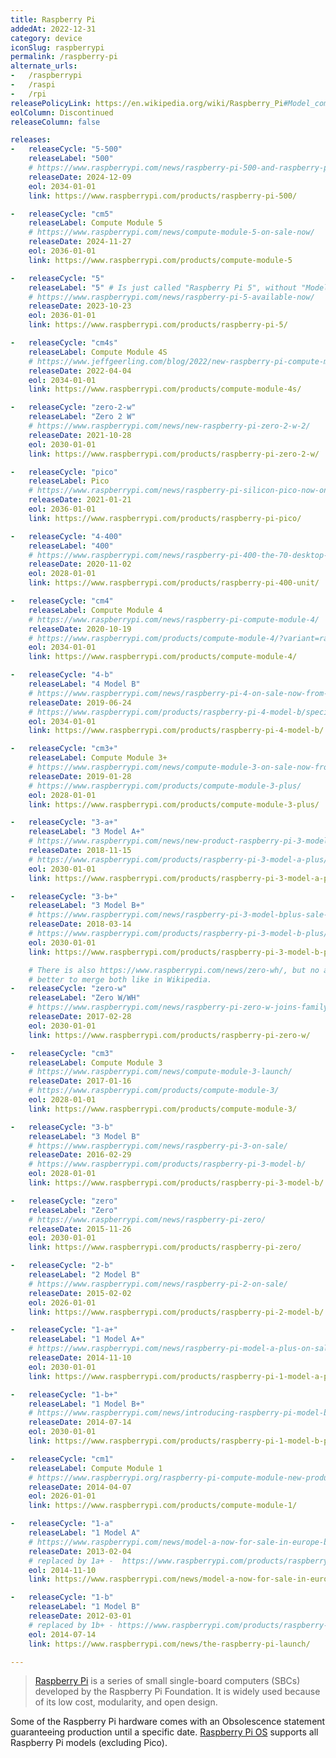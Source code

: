```yaml
---
title: Raspberry Pi
addedAt: 2022-12-31
category: device
iconSlug: raspberrypi
permalink: /raspberry-pi
alternate_urls:
-   /raspberrypi
-   /raspi
-   /rpi
releasePolicyLink: https://en.wikipedia.org/wiki/Raspberry_Pi#Model_comparison
eolColumn: Discontinued
releaseColumn: false

releases:
-   releaseCycle: "5-500"
    releaseLabel: "500"
    # https://www.raspberrypi.com/news/raspberry-pi-500-and-raspberry-pi-monitor-on-sale-now/
    releaseDate: 2024-12-09
    eol: 2034-01-01
    link: https://www.raspberrypi.com/products/raspberry-pi-500/

-   releaseCycle: "cm5"
    releaseLabel: Compute Module 5
    # https://www.raspberrypi.com/news/compute-module-5-on-sale-now/
    releaseDate: 2024-11-27
    eol: 2036-01-01
    link: https://www.raspberrypi.com/products/compute-module-5

-   releaseCycle: "5"
    releaseLabel: "5" # Is just called "Raspberry Pi 5", without "Model B"
    # https://www.raspberrypi.com/news/raspberry-pi-5-available-now/
    releaseDate: 2023-10-23
    eol: 2036-01-01
    link: https://www.raspberrypi.com/products/raspberry-pi-5/

-   releaseCycle: "cm4s"
    releaseLabel: Compute Module 4S
    # https://www.jeffgeerling.com/blog/2022/new-raspberry-pi-compute-module-4s
    releaseDate: 2022-04-04
    eol: 2034-01-01
    link: https://www.raspberrypi.com/products/compute-module-4s/

-   releaseCycle: "zero-2-w"
    releaseLabel: "Zero 2 W"
    # https://www.raspberrypi.com/news/new-raspberry-pi-zero-2-w-2/
    releaseDate: 2021-10-28
    eol: 2030-01-01
    link: https://www.raspberrypi.com/products/raspberry-pi-zero-2-w/

-   releaseCycle: "pico"
    releaseLabel: Pico
    # https://www.raspberrypi.com/news/raspberry-pi-silicon-pico-now-on-sale/
    releaseDate: 2021-01-21
    eol: 2036-01-01
    link: https://www.raspberrypi.com/products/raspberry-pi-pico/

-   releaseCycle: "4-400"
    releaseLabel: "400"
    # https://www.raspberrypi.com/news/raspberry-pi-400-the-70-desktop-pc/
    releaseDate: 2020-11-02
    eol: 2028-01-01
    link: https://www.raspberrypi.com/products/raspberry-pi-400-unit/

-   releaseCycle: "cm4"
    releaseLabel: Compute Module 4
    # https://www.raspberrypi.com/news/raspberry-pi-compute-module-4/
    releaseDate: 2020-10-19
    # https://www.raspberrypi.com/products/compute-module-4/?variant=raspberry-pi-cm4001000
    eol: 2034-01-01
    link: https://www.raspberrypi.com/products/compute-module-4/

-   releaseCycle: "4-b"
    releaseLabel: "4 Model B"
    # https://www.raspberrypi.com/news/raspberry-pi-4-on-sale-now-from-35/
    releaseDate: 2019-06-24
    # https://www.raspberrypi.com/products/raspberry-pi-4-model-b/specifications/
    eol: 2034-01-01
    link: https://www.raspberrypi.com/products/raspberry-pi-4-model-b/

-   releaseCycle: "cm3+"
    releaseLabel: Compute Module 3+
    # https://www.raspberrypi.com/news/compute-module-3-on-sale-now-from-25/
    releaseDate: 2019-01-28
    # https://www.raspberrypi.com/products/compute-module-3-plus/
    eol: 2028-01-01
    link: https://www.raspberrypi.com/products/compute-module-3-plus/

-   releaseCycle: "3-a+"
    releaseLabel: "3 Model A+"
    # https://www.raspberrypi.com/news/new-product-raspberry-pi-3-model-a/
    releaseDate: 2018-11-15
    # https://www.raspberrypi.com/products/raspberry-pi-3-model-a-plus/
    eol: 2030-01-01
    link: https://www.raspberrypi.com/products/raspberry-pi-3-model-a-plus/

-   releaseCycle: "3-b+"
    releaseLabel: "3 Model B+"
    # https://www.raspberrypi.com/news/raspberry-pi-3-model-bplus-sale-now-35/
    releaseDate: 2018-03-14
    # https://www.raspberrypi.com/products/raspberry-pi-3-model-b-plus/
    eol: 2030-01-01
    link: https://www.raspberrypi.com/products/raspberry-pi-3-model-b-plus/

    # There is also https://www.raspberrypi.com/news/zero-wh/, but no associated product page, so
    # better to merge both like in Wikipedia.
-   releaseCycle: "zero-w"
    releaseLabel: "Zero W/WH"
    # https://www.raspberrypi.com/news/raspberry-pi-zero-w-joins-family/
    releaseDate: 2017-02-28
    eol: 2030-01-01
    link: https://www.raspberrypi.com/products/raspberry-pi-zero-w/

-   releaseCycle: "cm3"
    releaseLabel: Compute Module 3
    # https://www.raspberrypi.com/news/compute-module-3-launch/
    releaseDate: 2017-01-16
    # https://www.raspberrypi.com/products/compute-module-3/
    eol: 2028-01-01
    link: https://www.raspberrypi.com/products/compute-module-3/

-   releaseCycle: "3-b"
    releaseLabel: "3 Model B"
    # https://www.raspberrypi.com/news/raspberry-pi-3-on-sale/
    releaseDate: 2016-02-29
    # https://www.raspberrypi.com/products/raspberry-pi-3-model-b/
    eol: 2028-01-01
    link: https://www.raspberrypi.com/products/raspberry-pi-3-model-b/

-   releaseCycle: "zero"
    releaseLabel: "Zero"
    # https://www.raspberrypi.com/news/raspberry-pi-zero/
    releaseDate: 2015-11-26
    eol: 2030-01-01
    link: https://www.raspberrypi.com/products/raspberry-pi-zero/

-   releaseCycle: "2-b"
    releaseLabel: "2 Model B"
    # https://www.raspberrypi.com/news/raspberry-pi-2-on-sale/
    releaseDate: 2015-02-02
    eol: 2026-01-01
    link: https://www.raspberrypi.com/products/raspberry-pi-2-model-b/

-   releaseCycle: "1-a+"
    releaseLabel: "1 Model A+"
    # https://www.raspberrypi.com/news/raspberry-pi-model-a-plus-on-sale/
    releaseDate: 2014-11-10
    eol: 2030-01-01
    link: https://www.raspberrypi.com/products/raspberry-pi-1-model-a-plus/

-   releaseCycle: "1-b+"
    releaseLabel: "1 Model B+"
    # https://www.raspberrypi.com/news/introducing-raspberry-pi-model-b-plus/
    releaseDate: 2014-07-14
    eol: 2030-01-01
    link: https://www.raspberrypi.com/products/raspberry-pi-1-model-b-plus/

-   releaseCycle: "cm1"
    releaseLabel: Compute Module 1
    # https://www.raspberrypi.org/raspberry-pi-compute-module-new-product/
    releaseDate: 2014-04-07
    eol: 2026-01-01
    link: https://www.raspberrypi.com/products/compute-module-1/

-   releaseCycle: "1-a"
    releaseLabel: "1 Model A"
    # https://www.raspberrypi.com/news/model-a-now-for-sale-in-europe-buy-one-today/
    releaseDate: 2013-02-04
    # replaced by 1a+ -  https://www.raspberrypi.com/products/raspberry-pi-1-model-a-plus/
    eol: 2014-11-10
    link: https://www.raspberrypi.com/news/model-a-now-for-sale-in-europe-buy-one-today/

-   releaseCycle: "1-b"
    releaseLabel: "1 Model B"
    releaseDate: 2012-03-01
    # replaced by 1b+ - https://www.raspberrypi.com/products/raspberry-pi-1-model-b-plus/
    eol: 2014-07-14
    link: https://www.raspberrypi.com/news/the-raspberry-pi-launch/

---
```


> [Raspberry Pi](https://www.raspberrypi.com/) is a series of small single-board computers (SBCs)
> developed by the Raspberry Pi Foundation. It is widely used because of its low cost, modularity,
> and open design.

Some of the Raspberry Pi hardware comes with an Obsolescence statement guaranteeing production until a
specific date. [Raspberry Pi OS](https://www.raspberrypi.com/software/operating-systems/) supports
all Raspberry Pi models (excluding Pico).

